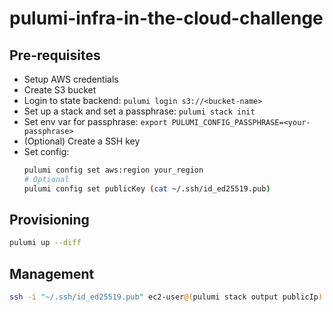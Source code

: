 # pulumi-infra-in-the-cloud-challenge

## Pre-requisites

- Setup AWS credentials
- Create S3 bucket
- Login to state backend: `pulumi login s3://<bucket-name>`
- Set up a stack and set a passphrase: `pulumi stack init`
- Set env var for passphrase: `export PULUMI_CONFIG_PASSPHRASE=<your-passphrase>`
- (Optional) Create a SSH key
- Set config:
  ``` bash
  pulumi config set aws:region your_region
  # Optional
  pulumi config set publicKey (cat ~/.ssh/id_ed25519.pub)
  ```

## Provisioning

``` bash
pulumi up --diff
```

## Management

``` bash
ssh -i "~/.ssh/id_ed25519.pub" ec2-user@(pulumi stack output publicIp)
```

